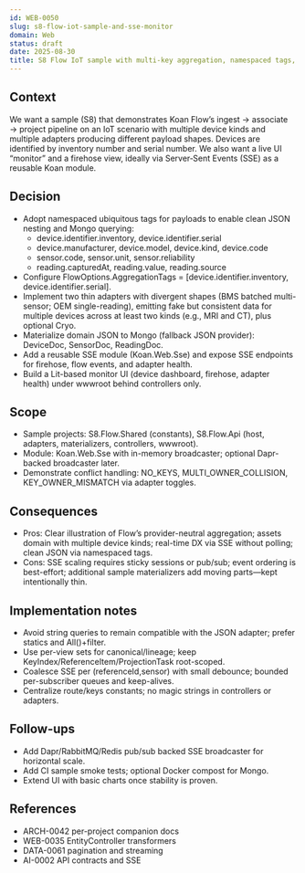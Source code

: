 ```yaml
---
id: WEB-0050
slug: s8-flow-iot-sample-and-sse-monitor
domain: Web
status: draft
date: 2025-08-30
title: S8 Flow IoT sample with multi-key aggregation, namespaced tags, and SSE monitor
---
```


## Context

We want a sample (S8) that demonstrates Koan Flow’s ingest → associate → project pipeline on an IoT scenario with multiple device kinds and multiple adapters producing different payload shapes. Devices are identified by inventory number and serial number. We also want a live UI “monitor” and a firehose view, ideally via Server‑Sent Events (SSE) as a reusable Koan module.

## Decision

- Adopt namespaced ubiquitous tags for payloads to enable clean JSON nesting and Mongo querying:
  - device.identifier.inventory, device.identifier.serial
  - device.manufacturer, device.model, device.kind, device.code
  - sensor.code, sensor.unit, sensor.reliability
  - reading.capturedAt, reading.value, reading.source
- Configure FlowOptions.AggregationTags = [device.identifier.inventory, device.identifier.serial].
- Implement two thin adapters with divergent shapes (BMS batched multi-sensor; OEM single-reading), emitting fake but consistent data for multiple devices across at least two kinds (e.g., MRI and CT), plus optional Cryo.
- Materialize domain JSON to Mongo (fallback JSON provider): DeviceDoc, SensorDoc, ReadingDoc.
- Add a reusable SSE module (Koan.Web.Sse) and expose SSE endpoints for firehose, flow events, and adapter health.
- Build a Lit-based monitor UI (device dashboard, firehose, adapter health) under wwwroot behind controllers only.

## Scope

- Sample projects: S8.Flow.Shared (constants), S8.Flow.Api (host, adapters, materializers, controllers, wwwroot).
- Module: Koan.Web.Sse with in-memory broadcaster; optional Dapr-backed broadcaster later.
- Demonstrate conflict handling: NO_KEYS, MULTI_OWNER_COLLISION, KEY_OWNER_MISMATCH via adapter toggles.

## Consequences

- Pros: Clear illustration of Flow’s provider-neutral aggregation; assets domain with multiple device kinds; real-time DX via SSE without polling; clean JSON via namespaced tags.
- Cons: SSE scaling requires sticky sessions or pub/sub; event ordering is best-effort; additional sample materializers add moving parts—kept intentionally thin.

## Implementation notes

- Avoid string queries to remain compatible with the JSON adapter; prefer statics and All()+filter.
- Use per-view sets for canonical/lineage; keep KeyIndex/ReferenceItem/ProjectionTask root-scoped.
- Coalesce SSE per (referenceId,sensor) with small debounce; bounded per-subscriber queues and keep-alives.
- Centralize route/keys constants; no magic strings in controllers or adapters.

## Follow-ups

- Add Dapr/RabbitMQ/Redis pub/sub backed SSE broadcaster for horizontal scale.
- Add CI sample smoke tests; optional Docker compost for Mongo.
- Extend UI with basic charts once stability is proven.

## References

- ARCH-0042 per-project companion docs
- WEB-0035 EntityController transformers
- DATA-0061 pagination and streaming
- AI-0002 API contracts and SSE